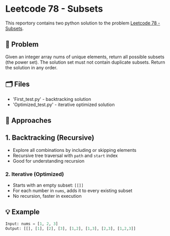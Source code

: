 # Leetcode 78 - Subsets
This reportory contains two python solution to the problem  [Leetcode 78 - Subsets](https://leetcode.com/problems/subsets/).

## 🧠 Problem
Given an integer array nums of unique elements, return all possible subsets (the power set).
The solution set must not contain duplicate subsets. Return the solution in any order.

## 🗂️ Files
- 'First_test.py' - backtracking solution
- 'Optimized_test.py' - iterative optimized solution

## 🚀 Approaches
## 1. Backtracking (Recursive)
- Explore all combinations by including or skipping elements
- Recursive tree traversal with `path` and `start` index
- Good for understanding recursion

### 2. Iterative (Optimized)
- Starts with an empty subset: `[[]]`
- For each number in `nums`, adds it to every existing subset
- No recursion, faster in execution

## 💡 Example

```python
Input: nums = [1, 2, 3]
Output: [[], [1], [2], [3], [1,2], [1,3], [2,3], [1,2,3]]
